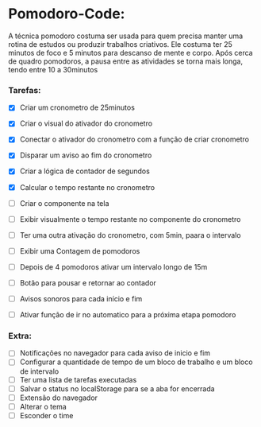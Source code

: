 # Pomodoro-Code:
<p> A técnica pomodoro costuma ser usada para quem precisa manter uma rotina de estudos ou produzir trabalhos criativos. Ele costuma ter 25 minutos de foco e 5 minutos para descanso de mente e corpo. Após cerca de quadro pomodoros, a pausa entre as atividades se torna mais longa, tendo entre 10 a 30minutos</p>

### Tarefas:
- [X] Criar um cronometro de 25minutos
- [X] Criar o visual do ativador do cronometro
- [X] Conectar o ativador do cronometro com a função de criar cronometro
- [X] Disparar um aviso ao fim do cronometro
- [X] Criar a lógica de contador de segundos
- [X] Calcular o tempo restante no cronometro
- [ ] Criar o componente na tela
- [ ] Exibir visualmente  o tempo restante no componente do cronometro
- [ ] Ter uma outra ativação do cronometro, com  5min, paara o intervalo
- [ ] Exibir uma Contagem de pomodoros
- [ ] Depois de 4 pomodoros ativar um intervalo longo de 15m
- [ ] Botão para pousar e retornar ao contador
- [ ] Avisos sonoros para cada início e fim
- [ ] Ativar função de ir no automatico para a próxima etapa pomodoro


### Extra:

- [ ] Notificações no navegador para cada aviso de inicio e fim
- [ ] Configurar a quantidade de tempo de um bloco de trabalho e um bloco de intervalo
- [ ] Ter uma lista de tarefas executadas
- [ ] Salvar o status no localStorage para se a aba for encerrada
- [ ] Extensão do navegador
- [ ] Alterar o tema
- [ ] Esconder o time
